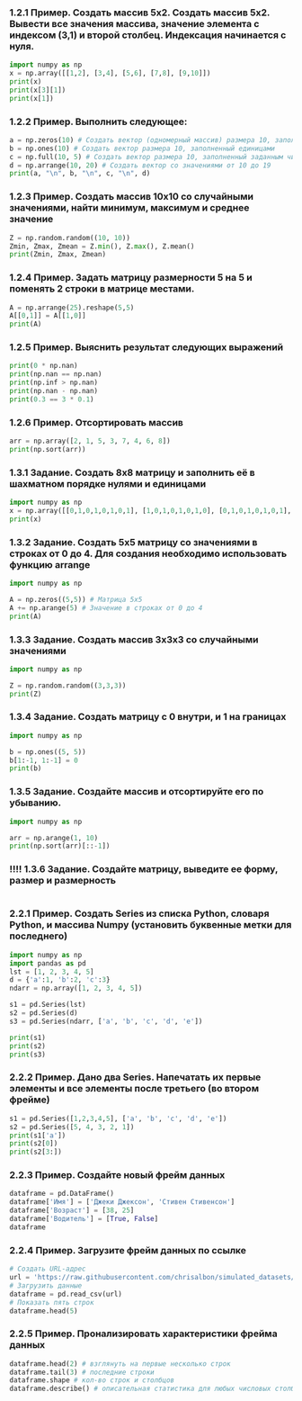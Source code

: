 ### 1.2.1 Пример. Создать массив 5x2. Создать массив 5x2. Вывести все значения массива, значение элемента с индексом (3,1) и второй столбец. Индексация начинается с нуля.
```python
import numpy as np
x = np.array([[1,2], [3,4], [5,6], [7,8], [9,10]])
print(x)
print(x[3][1])
print(x[1])
```

### 1.2.2 Пример. Выполнить следующее:
```python
a = np.zeros(10) # Создать вектор (одномерный массив) размера 10, заполненный нулями
b = np.ones(10) # Создать вектор размера 10, заполненный единицами
c = np.full(10, 5) # Создать вектор размера 10, заполненный заданным числом
d = np.arrange(10, 20) # Создать вектор со значениями от 10 до 19
print(a, "\n", b, "\n", c, "\n", d)
```

### 1.2.3 Пример. Создать массив 10x10 со случайными значениями, найти минимум, максимум и среднее значение
```python
Z = np.random.random((10, 10))
Zmin, Zmax, Zmean = Z.min(), Z.max(), Z.mean()
print(Zmin, Zmax, Zmean)
```

### 1.2.4 Пример. Задать матрицу размерности 5 на 5 и поменять 2 строки в матрице местами.
```python
A = np.arrange(25).reshape(5,5)
A[[0,1]] = A[[1,0]]
print(A)
```

### 1.2.5 Пример. Выяснить результат следующих выражений
```python
print(0 * np.nan)
print(np.nan == np.nan)
print(np.inf > np.nan)
print(np.nan - np.nan)
print(0.3 == 3 * 0.1)
```

### 1.2.6 Пример. Отсортировать массив
```python
arr = np.array([2, 1, 5, 3, 7, 4, 6, 8])
print(np.sort(arr))
```

### 1.3.1 Задание. Создать 8x8 матрицу и заполнить её в шахматном порядке нулями и единицами
```python
import numpy as np
x = np.array([[0,1,0,1,0,1,0,1], [1,0,1,0,1,0,1,0], [0,1,0,1,0,1,0,1], [1,0,1,0,1,0,1,0], [0,1,0,1,0,1,0,1], [1,0,1,0,1,0,1,0], [0,1,0,1,0,1,0,1], [1,0,1,0,1,0,1,0]])
print(x)
```

### 1.3.2 Задание. Создать 5x5 матрицу со значениями в строках от 0 до 4. Для создания необходимо использовать функцию arrange
```python
import numpy as np

A = np.zeros((5,5)) # Матрица 5x5 
A += np.arange(5) # Значение в строках от 0 до 4
print(A)
```

### 1.3.3 Задание. Создать массив 3x3x3 со случайными значениями
```python
import numpy as np

Z = np.random.random((3,3,3))
print(Z)
```

### 1.3.4 Задание. Создать матрицу с 0 внутри, и 1 на границах
```python
import numpy as np

b = np.ones((5, 5))
b[1:-1, 1:-1] = 0
print(b)
```

### 1.3.5 Задание. Создайте массив и отсортируйте его по убыванию.
```python
import numpy as np

arr = np.arange(1, 10)
print(np.sort(arr)[::-1])
```

### ‼‼ 1.3.6 Задание. Создайте матрицу, выведите ее форму, размер и размерность
```python

```
### 2.2.1 Пример. Создать Series из списка Python, словаря Python, и массива Numpy (установить буквенные метки для последнего)
```python
import numpy as np
import pandas as pd
lst = [1, 2, 3, 4, 5]
d = {'a':1, 'b':2, 'c':3}
ndarr = np.array([1, 2, 3, 4, 5])

s1 = pd.Series(lst)
s2 = pd.Series(d)
s3 = pd.Series(ndarr, ['a', 'b', 'c', 'd', 'e'])

print(s1)
print(s2)
print(s3)
```

### 2.2.2 Пример. Дано два Series. Напечатать их первые элементы и все элементы после третьего (во втором фрейме)
```python
s1 = pd.Series([1,2,3,4,5], ['a', 'b', 'c', 'd', 'e'])
s2 = pd.Series([5, 4, 3, 2, 1])
print(s1['a'])
print(s2[0])
print(s2[3:])
```

### 2.2.3 Пример. Создайте новый фрейм данных
```python
dataframe = pd.DataFrame()
dataframe['Имя'] = ['Джеки Джексон', 'Стивен Стивенсон']
dataframe['Возраст'] = [38, 25]
dataframe['Водитель'] = [True, False]
dataframe
```


### 2.2.4 Пример. Загрузите фрейм данных по ссылке
```python
# Создать URL-адрес
url = 'https://raw.githubusercontent.com/chrisalbon/simulated_datasets/master/titanic.csv'
# Загрузить данные
dataframe = pd.read_csv(url)
# Показать пять строк
dataframe.head(5)
```

### 2.2.5 Пример. Пронализировать характеристики фрейма данных
```python
dataframe.head(2) # взглянуть на первые несколько строк
dataframe.tail(3) # последние строки
dataframe.shape # кол-во строк и столбцов
dataframe.describe() # описательная статистика для любых числовых столбцов
```

```
